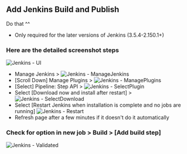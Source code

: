 ## Add Jenkins Build and Publish
Do that ^^
- Only required for the later versions of Jenkins (3.5.4-2.150.1+)

### Here are the detailed screenshot steps
![Jenkins - UI](https://github.com/jdyver/cd-demo-jd/blob/master/notes/img/1JenkinsUI.png)
- Manage Jenkins > 
![Jenkins - ManageJenkins](https://github.com/jdyver/cd-demo-jd/blob/master/notes/img/2ManageJk.png)
- [Scroll Down] Manage Plugins > 
![Jenkins - ManagePlugins](https://github.com/jdyver/cd-demo-jd/blob/master/notes/img/3ManagePl.png)
- [Select] Pipeline: Step API > 
![Jenkins - SelectPlugin](https://github.com/jdyver/cd-demo-jd/blob/master/notes/img/4aSelectPl.png)
- Select [Download now and install after restart] > 
![Jenkins - SelectDownload](https://github.com/jdyver/cd-demo-jd/blob/master/notes/img/4bDownloadInstall.png)
- Select [Restart Jenkins when installation is complete and no jobs are running]
![Jenkins - Restart](https://github.com/jdyver/cd-demo-jd/blob/master/notes/img/5Restart.png)
- Refresh page after a few minutes if it doesn't do it automatically

### Check for option in new job > Build > [Add build step]
![Jenkins - Validated](https://github.com/jdyver/cd-demo-jd/blob/master/notes/img/6Validate.png)